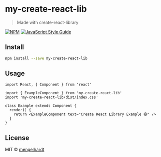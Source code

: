 # my-create-react-lib

> Made with create-react-library

[![NPM](https://img.shields.io/npm/v/my-create-react-lib.svg)](https://www.npmjs.com/package/my-create-react-lib) [![JavaScript Style Guide](https://img.shields.io/badge/code_style-standard-brightgreen.svg)](https://standardjs.com)

## Install

```bash
npm install --save my-create-react-lib
```

## Usage

```tsx
import React, { Component } from 'react'

import { ExampleComponent } from 'my-create-react-lib'
import 'my-create-react-lib/dist/index.css'

class Example extends Component {
  render() {
    return <ExampleComponent text="Create React Library Example 😄" />
  }
}
```

## License

MIT © [mengelhardt](https://github.com/mengelhardt)
